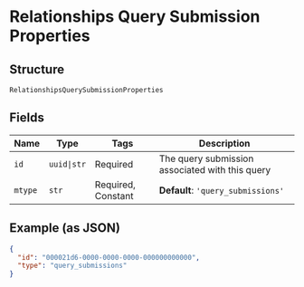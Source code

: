 
# Relationships Query Submission Properties

## Structure

`RelationshipsQuerySubmissionProperties`

## Fields

| Name | Type | Tags | Description |
|  --- | --- | --- | --- |
| `id` | `uuid\|str` | Required | The query submission associated with this query |
| `mtype` | `str` | Required, Constant | **Default**: `'query_submissions'` |

## Example (as JSON)

```json
{
  "id": "000021d6-0000-0000-0000-000000000000",
  "type": "query_submissions"
}
```

